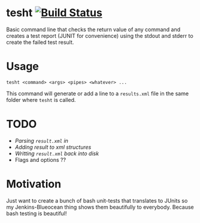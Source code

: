 # tesht [![Build Status](https://travis-ci.org/edupo/tesht.svg?branch=master)](https://travis-ci.org/edupo/tesht)
Basic command line that checks the return value of any command and creates a test report (JUNIT for convenience) using the stdout and stderr to create the failed test result.

# Usage
```
tesht <command> <args> <pipes> <whatever> ...
```
This command will generate or add a line to a `results.xml` file in the same folder where `tesht` is called.

# TODO
 - _Parsing `result.xml` in_
 - _Adding result to xml structures_
 - _Writting `result.xml` back into disk_
 - Flags and options ??

# Motivation
Just want to create a bunch of bash unit-tests that translates to JUnits so my Jenkins-Blueocean thing shows them beautifully to everybody. Because bash testing is beautiful!
